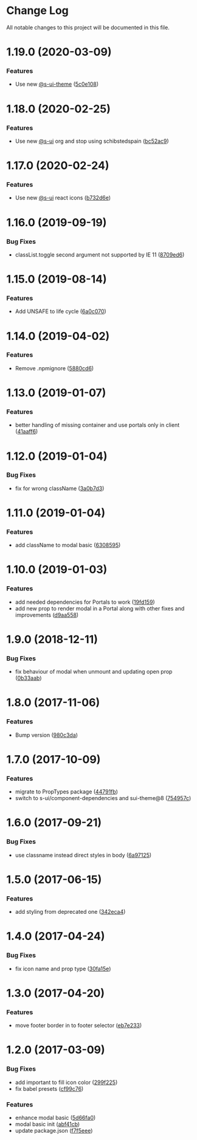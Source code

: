 # Change Log

All notable changes to this project will be documented in this file.

# 1.19.0 (2020-03-09)


### Features

* Use new [@s-ui-theme](https://github.com/s-ui-theme) ([5c0e108](https://github.com/SUI-Components/schibsted-spain-components/commit/5c0e108d38c176089c3349dc1adffcbe21bd62b8))



# 1.18.0 (2020-02-25)


### Features

* Use new [@s-ui](https://github.com/s-ui) org and stop using schibstedspain ([bc52ac9](https://github.com/SUI-Components/schibsted-spain-components/commit/bc52ac9969df3f0f7dac0721026146a3b11c1b41))



# 1.17.0 (2020-02-24)


### Features

* Use new [@s-ui](https://github.com/s-ui) react icons ([b732d6e](https://github.com/SUI-Components/schibsted-spain-components/commit/b732d6e06ee10ad5843690441b4f06edd633ba15))



# 1.16.0 (2019-09-19)


### Bug Fixes

* classList.toggle second argument not supported by IE 11 ([8709ed6](https://github.com/SUI-Components/schibsted-spain-components/commit/8709ed6fa859018b245ae0b943ece3143d526668))



# 1.15.0 (2019-08-14)


### Features

* Add UNSAFE to life cycle ([6a0c070](https://github.com/SUI-Components/schibsted-spain-components/commit/6a0c07044ffc4a717cb2ea6a0952122d3439aa4c))



# 1.14.0 (2019-04-02)


### Features

* Remove .npmignore ([5880cd6](https://github.com/SUI-Components/schibsted-spain-components/commit/5880cd679a7f87187665e3094830a7ce3850fcea))



# 1.13.0 (2019-01-07)


### Features

* better handling of missing container and use portals only in client ([41aaff6](https://github.com/SUI-Components/schibsted-spain-components/commit/41aaff6e132efc592750997e584e2350fb6b1eef))



# 1.12.0 (2019-01-04)


### Bug Fixes

* fix for wrong className ([3a0b7d3](https://github.com/SUI-Components/schibsted-spain-components/commit/3a0b7d3a9a1af555d1bd308f32c5577d9dd6894c))



# 1.11.0 (2019-01-04)


### Features

* add className to modal basic ([6308595](https://github.com/SUI-Components/schibsted-spain-components/commit/63085956751b080e1168cdb45ea30e5c903d02f4))



# 1.10.0 (2019-01-03)


### Features

* add needed dependencies for Portals to work ([19fd159](https://github.com/SUI-Components/schibsted-spain-components/commit/19fd159cfac9679de069004f2862775c81a69f90))
* add new prop to render modal in a Portal along with other fixes and improvements ([d9aa558](https://github.com/SUI-Components/schibsted-spain-components/commit/d9aa5580eee6893c2667ef695b47e1f4649f56d1))



# 1.9.0 (2018-12-11)


### Bug Fixes

* fix behaviour of modal when unmount and updating open prop ([0b33aab](https://github.com/SUI-Components/schibsted-spain-components/commit/0b33aab9f0b97be75a7cd40738981d2c6378c1e6))



# 1.8.0 (2017-11-06)


### Features

* Bump version ([980c3da](https://github.com/SUI-Components/schibsted-spain-components/commit/980c3da77f5b352bea0e1fbf5eaf8ccd5a207a34))



# 1.7.0 (2017-10-09)


### Features

* migrate to PropTypes package ([44791fb](https://github.com/SUI-Components/schibsted-spain-components/commit/44791fbb4aed28ac7a72fa84ef8c5de0210c1c24))
* switch to s-ui/component-dependencies and sui-theme@8 ([754957c](https://github.com/SUI-Components/schibsted-spain-components/commit/754957c95371146056f98bf4eb5faf414388e044))



# 1.6.0 (2017-09-21)


### Bug Fixes

* use classname instead direct styles in body ([6a97125](https://github.com/SUI-Components/schibsted-spain-components/commit/6a97125a51d284aa35e6ca22b27e66188b3f0976))



# 1.5.0 (2017-06-15)


### Features

* add styling from deprecated one ([342eca4](https://github.com/SUI-Components/schibsted-spain-components/commit/342eca4098e9d8a7e118ca8fa90a0c438c4318b1))



# 1.4.0 (2017-04-24)


### Bug Fixes

* fix icon name and prop type ([30fa15e](https://github.com/SUI-Components/schibsted-spain-components/commit/30fa15e79e333acc2edaeae954d560cb9607374d))



# 1.3.0 (2017-04-20)


### Features

* move footer border in to footer selector ([eb7e233](https://github.com/SUI-Components/schibsted-spain-components/commit/eb7e233367ebdd503132f5be5ab6c5405255b6b1))



# 1.2.0 (2017-03-09)


### Bug Fixes

* add important to fill icon color ([299f225](https://github.com/SUI-Components/schibsted-spain-components/commit/299f225af1bb6f15aacc268eb5674e9215aab38a))
* fix babel presets ([cf99c76](https://github.com/SUI-Components/schibsted-spain-components/commit/cf99c7606825ccad4ee87cdeeea08726f192099f))


### Features

* enhance modal basic ([5d66fa0](https://github.com/SUI-Components/schibsted-spain-components/commit/5d66fa0eda0816578bb599204378fb0490dcb4e6))
* modal basic init ([abf41cb](https://github.com/SUI-Components/schibsted-spain-components/commit/abf41cb3364f83b78f123a94b187d2ea75f4a079))
* update package.json ([f7f5eee](https://github.com/SUI-Components/schibsted-spain-components/commit/f7f5eeea304c5b236c5214f11dec3199ef3470e8))



